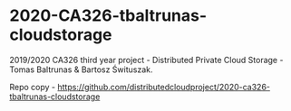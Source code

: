 # 2020-CA326-tbaltrunas-cloudstorage

2019/2020 CA326 third year project - Distributed Private Cloud Storage - Tomas Baltrunas & Bartosz Śwituszak.

Repo copy - https://github.com/distributedcloudproject/2020-ca326-tbaltrunas-cloudstorage
